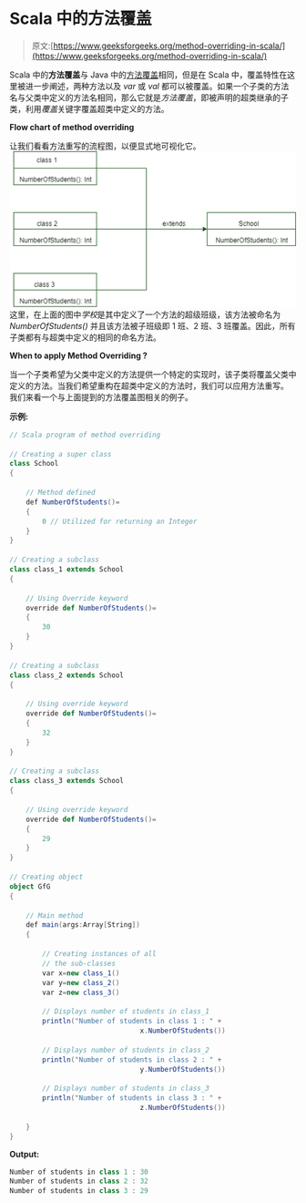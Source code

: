 # Scala 中的方法覆盖

> 原文:[https://www.geeksforgeeks.org/method-overriding-in-scala/](https://www.geeksforgeeks.org/method-overriding-in-scala/)

Scala 中的**方法覆盖**与 Java 中的[方法覆盖](https://www.geeksforgeeks.org/overriding-in-java/)相同，但是在 Scala 中，覆盖特性在这里被进一步阐述，两种方法以及 *var* 或 *val* 都可以被覆盖。如果一个子类的方法名与父类中定义的方法名相同，那么它就是*方法覆盖*，即被声明的超类继承的子类，利用*覆盖*关键字覆盖超类中定义的方法。

**Flow chart of method overriding**

让我们看看方法重写的流程图，以便显式地可视化它。
![](img/daba3a690152a2394fe855134069ff09.png)
这里，在上面的图中*学校*是其中定义了一个方法的超级班级，该方法被命名为 *NumberOfStudents()* 并且该方法被子班级即 1 班、2 班、3 班覆盖。因此，所有子类都有与超类中定义的相同的命名方法。

**When to apply Method Overriding ?**

当一个子类希望为父类中定义的方法提供一个特定的实现时，该子类将覆盖父类中定义的方法。当我们希望重构在超类中定义的方法时，我们可以应用方法重写。
我们来看一个与上面提到的方法覆盖图相关的例子。

**示例:**

```scala
// Scala program of method overriding

// Creating a super class
class School
{ 

    // Method defined
    def NumberOfStudents()=
    { 
        0 // Utilized for returning an Integer
    } 
} 

// Creating a subclass 
class class_1 extends School
{

    // Using Override keyword
    override def NumberOfStudents()=
    { 
        30
    } 
} 

// Creating a subclass 
class class_2 extends School
{ 

    // Using override keyword 
    override def NumberOfStudents()=
    { 
        32
    } 
} 

// Creating a subclass
class class_3 extends School
{ 

    // Using override keyword
    override def NumberOfStudents()=
    { 
        29
    } 
} 

// Creating object 
object GfG
{ 

    // Main method
    def main(args:Array[String])
    { 

        // Creating instances of all
        // the sub-classes
        var x=new class_1() 
        var y=new class_2() 
        var z=new class_3()

        // Displays number of students in class_1
        println("Number of students in class 1 : " + 
                                x.NumberOfStudents()) 

        // Displays number of students in class_2
        println("Number of students in class 2 : " + 
                                y.NumberOfStudents())

        // Displays number of students in class_3
        println("Number of students in class 3 : " +
                                z.NumberOfStudents()) 

    } 
} 
```

**Output:**

```scala
Number of students in class 1 : 30
Number of students in class 2 : 32
Number of students in class 3 : 29

```